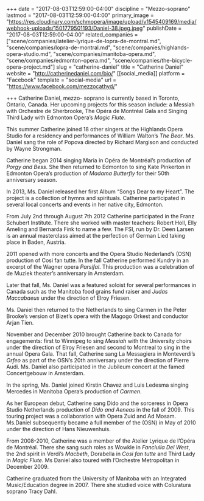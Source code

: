+++
date = "2017-08-03T12:59:00-04:00"
discipline = "Mezzo-soprano"
lastmod = "2017-08-03T12:59:00-04:00"
primary_image = "https://res.cloudinary.com/schmopera/image/upload/v1545409169/media/webhook-uploads/1501779501193/Daniel-38.jpeg.jpeg"
publishDate = "2017-08-03T12:59:00-04:00"
related_companies = ["scene/companies/latelier-lyrique-de-lopra-de-montral.md", "scene/companies/lopra-de-montral.md", "scene/companies/highlands-opera-studio.md", "scene/companies/manitoba-opera.md", "scene/companies/edmonton-opera.md", "scene/companies/the-bicycle-opera-project.md"]
slug = "catherine-daniel"
title = "Catherine Daniel"
website = "http://catherinedaniel.com/bio/"
[[social_media]]
platform = "Facebook"
template = "social-media"
url = "https://www.facebook.com/mezzocathyd/"

+++
Catherine Daniel, mezzo- soprano is currently based in Toronto, Ontario, Canada. Her upcoming projects for this season include: a Messiah with Orchestre de Sherbrooke, The Opéra de Montréal Gala and Singing Third Lady with Edmonton Opera’s _Magic Flute_.

This summer Catherine joined 18 other singers at the Highlands Opera Studio for a residency and performances of William Walton’s _The Bear_. Ms. Daniel sang the role of Popova directed by Richard Margison and conducted by Wayne Strongman.

Catherine began 2014 singing Maria in Opéra de Montréal’s production of _Porgy and Bess_.  She then returned to Edmonton to sing Kate Pinkerton in Edmonton Opera’s production of _Madama Butterfly_ for their 50th anniversary season.

In 2013, Ms. Daniel released her first Album “Songs Dear to my Heart”. The project is a collection of hymns and spirituals. Catherine participated in several local concerts and events in her native city, Edmonton.

From July 2nd through August 7th 2012 Catherine participated in the Franz Schubert Institute. There she worked with master teachers: Robert Holl, Elly Ameling and Bernarda Fink to name a few.  The FSI, run by Dr. Deen Larsen is an annual masterclass aimed at the perfection of German Lied taking place in Baden, Austria. 

2011 opened with more concerts and the Opera Studio Nederland’s (OSN)  production of Cosi fan tutte. In the fall Catherine performed Kundry in an excerpt of the Wagner opera _Parsifal_. This production was a celebration of de Muziek theater’s anniversary in Amsterdam. 

Later that fall, Ms. Daniel was a featured soloist for several performances in Canada such as the Manitoba food grains fund raiser and _Judas Maccabaeus_ under the direction of Elroy Friesen.

Ms. Daniel then returned to the Netherlands to sing Carmen in the Peter Brooke’s version of Bizet’s opera with the Magogo Orkest and conductor Arjan Tien.

November and December 2010 brought Catherine back to Canada for engagements: first to Winnipeg to sing _Messiah_ with the University choirs under the direction of Elroy Friesen and second to Montreal to sing in the annual Opera Gala. That fall, Catherine sang La Messagiera in Monteverdi’s _Orfeo_ as part of the OSN’s 20th anniversary under the direction of Pierre Audi. Ms. Daniel also participated in the Jubileum concert at the famed Concertgebouw in Amsterdam.

In the spring, Ms. Daniel joined Kirstin Chavez and Luis Ledesma singing Mercedes in Manitoba Opera’s production of _Carmen_.

As her European debut, Catherine sang Dido and the sorceress in Opera Studio Netherlands production of _Dido and Aeneas_ in the fall of 2009. This touring project was a collaboration with Opera Zuid and Ad Mosam. Ms.Daniel subsequently became a full member of the (OSN) in May of 2010 under the direction of Hans Nieuwenhuis.

From 2008-2010, Catherine was a member of the Atelier Lyrique de l’Opéra de Montréal. There she sang such roles as Wowkle in _Fanciulla Del West_, the 2nd spirit in Verdi’s _Macbeth_, Dorabella in _Cosi fan tutte_ and Third Lady in _Magic Flute_. Ms Daniel also toured  with l’Orchestre Metropolitan in December 2009.

Catherine graduated from the University of Manitoba with an Integrated Music/Education degree in 2007. There she studied voice with Coluratura soprano Tracy Dahl.